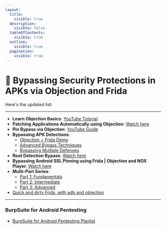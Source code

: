 ```yaml
---
layout:
  title:
    visible: true
  description:
    visible: false
  tableOfContents:
    visible: true
  outline:
    visible: true
  pagination:
    visible: true
---
```


# 🏈 Bypassing Security Protections in APKs via Objection and Frida

Here's the updated list:

***

* **Learn Objection Basics**: [YouTube Tutorial](https://www.youtube.com/watch?v=Hu8m_XseXm4)
* **Patching Applications Automatically using Objection**: [Watch here](https://www.youtube.com/watch?v=Hu8m_XseXm4\&t=51s)
* **Pin Bypass via Objection**: [YouTube Guide](https://www.youtube.com/watch?v=1hJiMGjUnDw)
* **Bypassing APK Detections**:
  * [Objection + Frida Demo](https://www.youtube.com/watch?v=S8Qt1dWfPjs)
  * [Advanced Bypass Techniques](https://www.youtube.com/watch?v=087Vsk5a9RY)
  * [Bypassing Multiple Defenses](https://www.youtube.com/watch?v=BQwyy338Zag)
* **Root Detection Bypass**: [Watch here](https://www.youtube.com/watch?v=DTaoT9Lgmug)
* **Bypassing Android SSL Pinning using Frida | Objection and NOX Player**: [Watch here](https://www.youtube.com/watch?v=9VnbNY1uf7c\&list=PLn4fSTVui_Gwrvhlc7HtHwg3kvZo5b4xV\&index=34)
* **Multi-Part Series**:
  * [Part 1: Fundamentals](https://www.youtube.com/watch?v=5-0KsD7saUg)
  * [Part 2: Intermediate](https://www.youtube.com/watch?v=6lRIR6EQUPI)
  * [Part 3: Advanced](https://www.youtube.com/watch?v=bJgR5PKv2t0)
* [Quick and dirty Frida, with adb and objection](https://www.youtube.com/watch?v=sz0PjrV3ZsQ)

***

### BurpSuite for Android Pentesting

* [BurpSuite for Android Pentesting Playlist](https://www.youtube.com/playlist?list=PLH5GW4W70qp86GdyQNLY37GcIF0nVksup)
